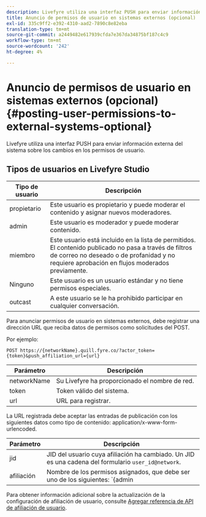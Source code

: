 ```yaml
---
description: Livefyre utiliza una interfaz PUSH para enviar información externa del sistema sobre los cambios en los permisos de usuario.
title: Anuncio de permisos de usuario en sistemas externos (opcional)
exl-id: 335c9ff2-e392-4310-aad2-7890c8e82eba
translation-type: tm+mt
source-git-commit: a2449482e617939cfda7e367da34875bf187c4c9
workflow-type: tm+mt
source-wordcount: '242'
ht-degree: 4%

---
```


# Anuncio de permisos de usuario en sistemas externos (opcional){#posting-user-permissions-to-external-systems-optional}

Livefyre utiliza una interfaz PUSH para enviar información externa del sistema sobre los cambios en los permisos de usuario.

## Tipos de usuarios en Livefyre Studio

| Tipo de usuario | Descripción |
|--- |--- |
| propietario | Este usuario es propietario y puede moderar el contenido y asignar nuevos moderadores. |
| admin | Este usuario es moderador y puede moderar contenido. |
| miembro | Este usuario está incluido en la lista de permitidos. El contenido publicado no pasa a través de filtros de correo no deseado o de profanidad y no requiere aprobación en flujos moderados previamente. |
| Ninguno | Este usuario es un usuario estándar y no tiene permisos especiales. |
| outcast | A este usuario se le ha prohibido participar en cualquier conversación. |

Para anunciar permisos de usuario en sistemas externos, debe registrar una dirección URL que reciba datos de permisos como solicitudes del POST.

Por ejemplo:

```
POST https://{networkName}.quill.fyre.co/?actor_token={token}&push_affiliation_url={url}
```

| Parámetro | Descripción |
|--- |--- |
| networkName | Su Livefyre ha proporcionado el nombre de red. |
| token | Token válido del sistema. |
| url | URL para registrar. |

La URL registrada debe aceptar las entradas de publicación con los siguientes datos como tipo de contenido: application/x-www-form-urlencoded.

| Parámetro | Descripción |
|--- |--- |
| jid | JID del usuario cuya afiliación ha cambiado. Un JID es una cadena del formulario `user_id@network`. |
| afiliación | Nombre de los permisos asignados, que debe ser uno de los siguientes:  `{admin | member | none | outcast | owner}` |

Para obtener información adicional sobre la actualización de la configuración de afiliación de usuario, consulte [Agregar referencia de API de afiliación de usuario](https://api.livefyre.com/docs/apis/by-category/user-management#operation=urn:livefyre:apis:quill:operations:api:v3.0:affiliation:add:method=post).
